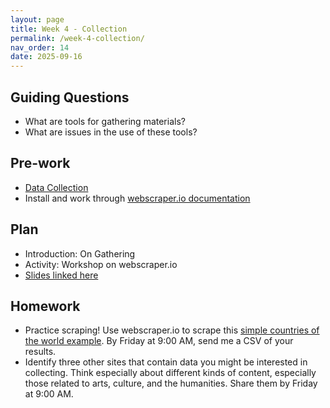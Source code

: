 ```yaml
---
layout: page
title: Week 4 - Collection
permalink: /week-4-collection/
nav_order: 14
date: 2025-09-16
---
```


## Guiding Questions

* What are tools for gathering materials?
* What are issues in the use of these tools?

## Pre-work

* [Data Collection](https://ori.hhs.gov/education/products/n_illinois_u/datamanagement/dctopic.html)
* Install and work through [webscraper.io documentation](https://webscraper.io/how-to-videos)


## Plan

* Introduction: On Gathering
* Activity: Workshop on webscraper.io
* [Slides linked here](/data-for-the-rest-of-us/resources/week-4/collection.pptx)

## Homework

* Practice scraping! Use webscraper.io to scrape this [simple countries of the world example](https://www.scrapethissite.com/pages/simple/). By Friday at 9:00 AM, send me a CSV of your results. 
* Identify three other sites that contain data you might be interested in collecting. Think especially about different kinds of content, especially those related to arts, culture, and the humanities. Share them by Friday at 9:00 AM. 